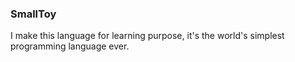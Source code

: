 ### SmallToy
I make this language for learning purpose, it's the world's simplest programming language ever.
